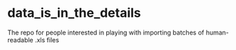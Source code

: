 # data_is_in_the_details
The repo for people interested in playing with importing batches of human-readable .xls files
